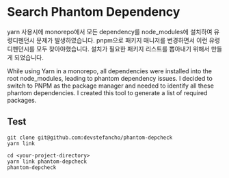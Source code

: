 # Search Phantom Dependency

yarn 사용시에 monorepo에서 모든 dependency를 node_modules에 설치하여 유령디펜던시 문제가 발생하였습니다.
pnpm으로 패키지 매니저를 변경하면서 이런 유령디펜던시를 모두 찾아야했습니다.
설치가 필요한 패키지 리스트를 뽑아내기 위해서 만들게 되었습니다.

While using Yarn in a monorepo, all dependencies were installed into the root node_modules, leading to phantom dependency issues.
I decided to switch to PNPM as the package manager and needed to identify all these phantom dependencies.
I created this tool to generate a list of required packages.


## Test

```
git clone git@github.com:devstefancho/phantom-depcheck
yarn link

cd <your-project-directory>
yarn link phantom-depcheck
phantom-depcheck
```


